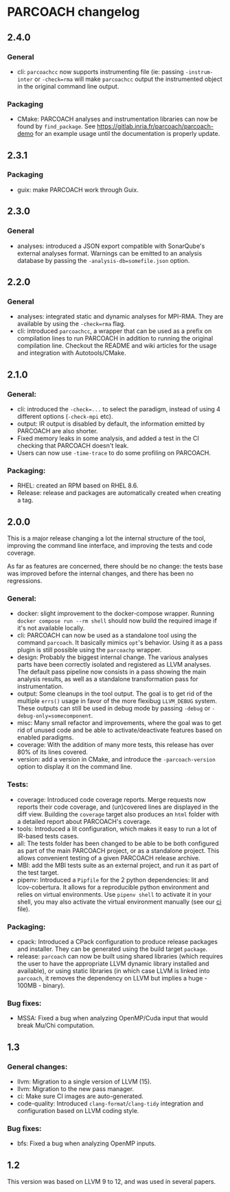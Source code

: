 # PARCOACH changelog

## 2.4.0

### General

  - cli: `parcoachcc` now supports instrumenting file (ie: passing
  `-instrum-inter` or `-check=rma` will make `parcoachcc` output the
  instrumented object in the original command line output.

### Packaging

  - CMake: PARCOACH analyses and instrumentation libraries can now be found by
  `find_package`. See https://gitlab.inria.fr/parcoach/parcoach-demo for an
  example usage until the documentation is properly update.

## 2.3.1

### Packaging

  - guix: make PARCOACH work through Guix.

## 2.3.0

### General

  - analyses: introduced a JSON export compatible with SonarQube's external
  analyses format. Warnings can be emitted to an analysis database by passing
  the `-analysis-db=somefile.json` option.

## 2.2.0

### General

  - analyses: integrated static and dynamic analyses for MPI-RMA.
  They are available by using the `-check=rma` flag.
  - cli: introduced `parcoachcc`, a wrapper that can be used as a prefix on
  compilation lines to run PARCOACH in addition to running the original
  compilation line. Checkout the README and wiki articles for the usage and
  integration with Autotools/CMake.

## 2.1.0

### General:

  - cli: introduced the `-check=...` to select the paradigm, instead of using 4
  different options (`-check-mpi` etc).
  - output: IR output is disabled by default, the information emitted by
  PARCOACH are also shorter.
  - Fixed memory leaks in some analysis, and added a test in the CI checking
  that PARCOACH doesn't leak.
  - Users can now use `-time-trace` to do some profiling on PARCOACH.

### Packaging:

  - RHEL: created an RPM based on RHEL 8.6.
  - Release: release and packages are automatically created when creating a tag.

## 2.0.0

This is a major release changing a lot the internal structure of the tool,
improving the command line interface, and improving the tests and code coverage.

As far as features are concerned, there should be no change: the tests base
was improved before the internal changes, and there has been no regressions.

### General:

  - docker: slight improvement to the docker-compose wrapper. Running
  `docker compose run --rm shell` should now build the required image if it's
  not available locally.
  - cli: PARCOACH can now be used as a standalone tool using the command
  `parcoach`. It basically mimics `opt`'s behavior. Using it as a pass plugin
  is still possible using the `parcoachp` wrapper.
  - design: Probably the biggest internal change. The various analyses parts
  have been correctly isolated and registered as LLVM analyses. The default
  pass pipeline now consists in a pass showing the main analysis results, as
  well as a standalone transformation pass for instrumentation.
  - output: Some cleanups in the tool output. The goal is to get rid of the
  multiple `errs()` usage in favor of the more flexibug `LLVM_DEBUG` system.
  These outputs can still be used in debug mode by passing `-debug` or
  `-debug-only=somecomponent`.
  - misc: Many small refactor and improvements, where the goal was to get rid
  of unused code and be able to activate/deactivate features based on enabled
  paradigms.
  - coverage: With the addition of many more tests, this release has over 80%
  of its lines covered.
  - version: add a version in CMake, and introduce the `-parcoach-version`
  option to display it on the command line.

### Tests:

  - coverage: Introduced code coverage reports. Merge requests now reports their
  code coverage, and (un)covered lines are displayed in the diff view.
  Building the `coverage` target also produces an `html` folder with a detailed
  report about PARCOACH's coverage.
  - tools: Introduced a lit configuration, which makes it easy to run a lot of
  IR-based tests cases.
  - all: The tests folder has been changed to be able to be both configured
  as part of the main PARCOACH project, or as a standalone project. This allows
  convenient testing of a given PARCOACH release archive.
  - MBI: add the MBI tests suite as an external project, and run it as part of
  the test target.
  - pipenv: Introduced a `Pipfile` for the 2 python dependencies: lit
  and lcov-cobertura. It allows for a reproducible python environment and relies
  on virtual environments. Use `pipenv shell` to activate it in your shell,
  you may also activate the virtual environment manually (see our
  [ci](./.gitlab-ci.yml) file).

### Packaging:

  - cpack: Introduced a CPack configuration to produce release packages and
  installer. They can be generated using the build target `package`.
  - release: `parcoach` can now be built using shared libraries (which requires
  the user to have the appropriate LLVM dynamic library installed and
  available), or using static libraries (in which case LLVM is linked into
  `parcoach`, it removes the dependency on LLVM but implies a
  huge - 100MB - binary).

### Bug fixes:
  - MSSA: Fixed a bug when analyzing OpenMP/Cuda input that would break Mu/Chi
  computation.

## 1.3

### General changes:

  - llvm: Migration to a single version of LLVM (15).
  - llvm: Migration to the new pass manager.
  - ci: Make sure CI images are auto-generated.
  - code-quality: Introduced `clang-format`/`clang-tidy` integration and
  configuration based on LLVM coding style.

### Bug fixes:

  - bfs: Fixed a bug when analyzing OpenMP inputs.

## 1.2

This version was based on LLVM 9 to 12, and was used in several papers.
